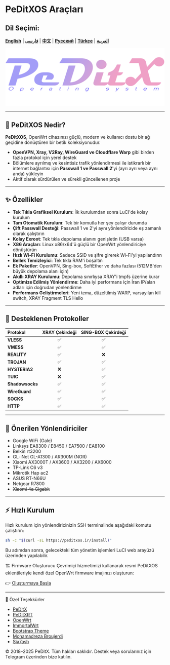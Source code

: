 # PeDitXOS Araçları

## Dil Seçimi:

[**English**](README.md) | [**فارسی**](README_fa.md) | [**中文**](README_zh.md) | [**Русский**](README_ru.md) | [**Türkçe**](README_tr.md) | [**العربية**](README_ar.md)

![PeDitX Banner](https://raw.githubusercontent.com/peditx/luci-theme-peditx/refs/heads/main/luasrc/brand.png)

---

## 🚀 PeDitXOS Nedir?
**PeDitXOS**, OpenWrt cihazınızı güçlü, modern ve kullanıcı dostu bir ağ geçidine dönüştüren bir betik koleksiyonudur.

- **OpenVPN, Xray, V2Ray, WireGuard ve Cloudflare Warp** gibi birden fazla protokol için yerel destek
- Bölümlere ayrılmış ve kesintisiz trafik yönlendirmesi ile istikrarlı bir internet bağlantısı için **Passwall 1 ve Passwall 2**'yi (ayrı ayrı veya aynı anda) yükleyin
- Aktif olarak sürdürülen ve sürekli güncellenen proje

---

## ✨ Özellikler
- **Tek Tıkla Grafiksel Kurulum**: İlk kurulumdan sonra LuCI'de kolay kurulum
- **Tam Otomatik Kurulum**: Tek bir komutla her şey çalışır durumda
- **Çift Passwall Desteği**: Passwall 1 ve 2'yi aynı yönlendiricide eş zamanlı olarak çalıştırın
- **Kolay Exroot**: Tek tıkla depolama alanını genişletin (USB varsa)
- **X86 Araçları**: Linux x86/x64'ü güçlü bir OpenWrt yönlendiriciye dönüştürün
- **Hızlı Wi-Fi Kurulumu**: Sadece SSID ve şifre girerek Wi-Fi'yi yapılandırın
- **Bellek Temizleyici**: Tek tıkla RAM'i boşaltın
- **Ek Paketler**: OpenVPN, Sing-box, SoftEther ve daha fazlası (512MB'den büyük depolama alanı için)
- **Akıllı XRAY Kurulumu**: Depolama sınırlıysa XRAY'i tmpfs üzerine kurar
- **Optimize Edilmiş Yönlendirme**: Daha iyi performans için İran IP/alan adları için doğrudan yönlendirme
- **Performans Geliştirmeleri**: Yeni tema, düzeltilmiş WARP, varsayılan kill switch, XRAY Fragment TLS Hello

---

## 📡 Desteklenen Protokoller

| Protokol | XRAY Çekirdeği | SING-BOX Çekirdeği |
| :--- | :---: | :---: |
| **VLESS** | ✅ | ✅ |
| **VMESS** | ✅ | ✅ |
| **REALITY** | ✅ | ❌ |
| **TROJAN** | ✅ | ✅ |
| **HYSTERIA2** | ❌ | ✅ |
| **TUIC** | ❌ | ✅ |
| **Shadowsocks** | ✅ | ✅ |
| **WireGuard** | ✅ | ✅ |
| **SOCKS** | ✅ | ✅ |
| **HTTP** | ✅ | ✅ |

---

## 📶 Önerilen Yönlendiriciler
- Google WiFi (Gale)
- Linksys EA8300 / E8450 / EA7500 / EA8100
- Belkin rt3200
- GL-iNet GL-A1300 / AR300M (NOR)
- Xiaomi AX3000T / AX3600 / AX3200 / AX6000
- TP-Link C6 v3
- Mikrotik Hap ac2
- ASUS RT-N66U
- Netgear R7800
- ~~Xiaomi 4a Gigabit~~

---

## ⚡ Hızlı Kurulum
Hızlı kurulum için yönlendiricinizin SSH terminalinde aşağıdaki komutu çalıştırın:

```bash
sh -c "$(curl -sL https://peditxos.ir/install)"
```

Bu adımdan sonra, gelecekteki tüm yönetim işlemleri LuCI web arayüzü üzerinden yapılabilir.

🏗️ Firmware Oluşturucu
Çevrimiçi hizmetimizi kullanarak resmi PeDitXOS eklentileriyle kendi özel OpenWrt firmware imajınızı oluşturun:

👉 [Oluşturmaya Başla](https://peditxos.ir)  

---

🙏 Özel Teşekkürler

- [PeDitX](https://github.com/peditx)  
- [PeDitXRT](https://github.com/peditx/peditxrt)  
- [OpenWrt](https://github.com/openwrt)  
- [ImmortalWrt](https://github.com/immortalwrt)  
- [Bootstrap Theme](https://github.com/twbs/bootstrap)
- [Mohamadreza Broujerdi](https://t.me/MR13_B)
- [Sia7ash](https://github.com/Sia7ash)


© 2018–2025 PeDitX. Tüm hakları saklıdır.
Destek veya sorularınız için Telegram üzerinden bize katılın.

